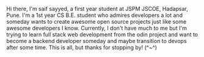 Hi there, I'm saif sayyed, a first year student at JSPM JSCOE, Hadapsar, Pune. I'm a 1st year CS B.E. student who admires developers a lot and someday wants to create awesome open source projects just like some awesome developers I know. Currently, I don't have much to me but I'm trying to learn full stack web development from the odin project and want to become a backend developer someday and maybe transition to devops after some time. This is all, but thanks for stopping by! (^~^) 




<!--
**SaifSayyed0/SaifSayyed0** is a ✨ _special_ ✨ repository because its `README.md` (this file) appears on your GitHub profile.

Here are some ideas to get you started:

- 🔭 I’m currently working on ...
- 🌱 I’m currently learning ...
- 👯 I’m looking to collaborate on ...
- 🤔 I’m looking for help with ...
- 💬 Ask me about ...
- 📫 How to reach me: ...
- 😄 Pronouns: ...
- ⚡ Fun fact: ...
-->
